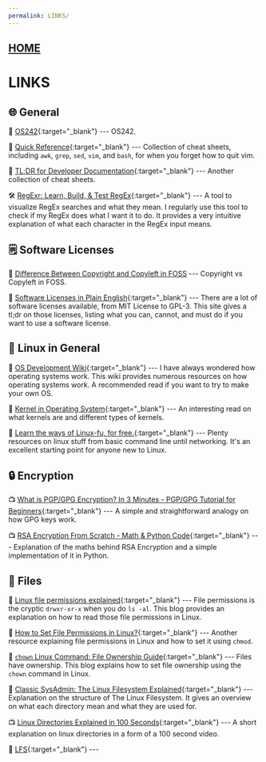 ```yaml
---
permalink: LINKS/
---
```


## [HOME](../)

# LINKS

## 🌐 General

📖 [OS242](https://os.vlsm.org/){:target="_blank"} ---
OS242.

📖 [Quick Reference](https://quickref.me/){:target="_blank"} ---
Collection of cheat sheets, including `awk`, `grep`, `sed`, `vim`, and `bash`, for when you forget how to quit vim.

📖 [TL;DR for Developer Documentation](https://devhints.io/){:target="_blank"} ---
Another collection of cheat sheets.

🛠️ [RegExr: Learn, Build, & Test RegEx](https://regexr.com/){:target="_blank"} ---
A tool to visualize RegEx searches and what they mean. I regularly use this tool to check if my RegEx does what I want it to do. It provides a very intuitive explanation of what each character in the RegEx input means.

## 🗒️ Software Licenses

📖 [Difference Between Copyright and Copyleft in FOSS](https://www.geeksforgeeks.org/difference-between-copyright-and-copyleft-in-foss/) ---
Copyright vs Copyleft in FOSS.

📖 [Software Licenses in Plain English](https://www.tldrlegal.com/){:target="_blank"} ---
There are a lot of software licenses available, from MIT License to GPL-3. This site gives a tl;dr on those licenses, listing what you can, cannot, and must do if you want to use a software license.

## 🐧 Linux in General

📖 [OS Development Wiki](https://wiki.osdev.org/){:target="_blank"} ---
I have always wondered how operating systems work. This wiki provides numerous resources on how operating systems work. A recommended read if you want to try to make your own OS.

📖 [Kernel in Operating System](https://www.geeksforgeeks.org/kernel-in-operating-system/){:target="_blank"} ---
An interesting read on what kernels are and different types of kernels.

📖 [Learn the ways of Linux-fu, for free.](https://linuxjourney.com/){:target="_blank"} ---
Plenty resources on linux stuff from basic command line until networking. It's an excellent starting point for anyone new to Linux.

## 🔒 Encryption

📺 [What is PGP/GPG Encryption? In 3 Minutes - PGP/GPG Tutorial for Beginners](https://www.youtube.com/watch?v=1-MPcUHhXoc){:target="_blank"} ---
A simple and straightforward analogy on how GPG keys work.

📺 [RSA Encryption From Scratch - Math & Python Code](https://www.youtube.com/watch?v=D_PfV_IcUdA){:target="_blank"} ---
Explanation of the maths behind RSA Encryption and a simple implementation of it in Python.

## 📂 Files

📖 [Linux file permissions explained](https://www.redhat.com/sysadmin/linux-file-permissions-explained){:target="_blank"} ---
File permissions is the cryptic `drwxr-xr-x` when you do `ls -al`. This blog provides an explanation on how to read those file permissions in Linux.

📖 [How to Set File Permissions in Linux?](https://www.geeksforgeeks.org/how-to-set-file-permissions-in-linux/){:target="_blank"} ---
Another resource explaining file permissions in Linux and how to set it using `chmod`.

📖 [`chown` Linux Command: File Ownership Guide](https://ioflood.com/blog/chown-linux-command/){:target="_blank"} ---
Files have ownership. This blog explains how to set file ownership using the `chown` command in Linux.

📖 [Classic SysAdmin: The Linux Filesystem Explained](https://www.linuxfoundation.org/blog/blog/classic-sysadmin-the-linux-filesystem-explained){:target="_blank"} ---
Explanation on the structure of The Linux Filesystem. It gives an overview on what each directory mean and what they are used for.

📺 [Linux Directories Explained in 100 Seconds](){:target="_blank"} ---
A short explanation on linux directories in a form of a 100 second video.

📖 [LFS](https://www.linuxfromscratch.org/lfs/){:target="_blank"} ---

